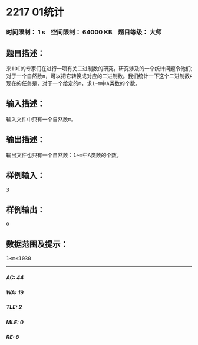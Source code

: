 # 2217 01统计   
### 时间限制： 1 s&nbsp;&nbsp;&nbsp;&nbsp;空间限制： 64000 KB&nbsp;&nbsp;&nbsp;&nbsp;题目等级： 大师  
## 题目描述：  

<pre>
来IOI的专家们在进行一项有关二进制数的研究，研究涉及的一个统计问题令他们大伤脑筋。问题是这样的：
对于一个自然数n，可以把它转换成对应的二进制数。我们统计一下这个二进制数中0的个数和1的个数。如果在这个数中，0的个数比1的个数多，就称n为A类数。
现在的任务是，对于一个给定的m，求1~m中A类数的个数。
</pre>
  
  
## 输入描述：  

<pre>
输入文件中只有一个自然数m。
</pre>
  
  
## 输出描述：  

<pre>
输出文件也只有一个自然数：1~m中A类数的个数。
</pre>
  
  
## 样例输入：  

<pre>
3
</pre>
  
  
## 样例输出：  

<pre>
0
</pre>
  
  
## 数据范围及提示：  

<pre>
1≤m≤1030
</pre>
  
  
***  

##### AC: 44  
##### WA: 19  
##### TLE: 2  
##### MLE: 0  
##### RE: 8  
